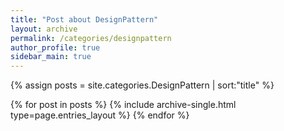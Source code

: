 ```yaml
---
title: "Post about DesignPattern"
layout: archive
permalink: /categories/designpattern
author_profile: true
sidebar_main: true
---
```


{% assign posts = site.categories.DesignPattern | sort:"title" %}

{% for post in posts %}
  {% include archive-single.html type=page.entries_layout %}
{% endfor %}
